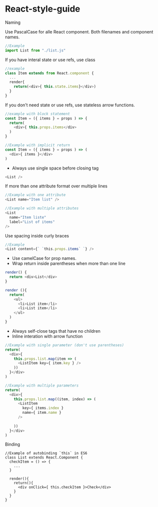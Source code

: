 # React-style-guide

Naming

Use PascalCase for alle React component. Both filenames and component names.
```javascript
//Example
import List from "./list.js"
```

If you have interal state or use refs, use class

```javascript
//example
class Item extends from React.component {
  ...
  render{
    return(<div>{ this.state.items}</div>)
  }
}
```

If you don't need state or use refs, use stateless arrow functions.

```javascript
//example with block statement
const Item = ({ items } = props ) => {
  return(
    <div>{ this.props.items</div>
  )
}

//Example with implicit return
const Item = ({ items } = props ) => (
  <div>{ items }</div>
)
```



- Always use single space before closing tag
```javascript
<List />
```

If more than one attribute format over multiple lines
```javascript
//Example with one attribute
<List name="Item list" />

//Example with multiple attributes
<List 
  name="Item liste"
  label="List of items"
/>
```

Use spacing inside curly braces
```javascript
//Example
<List content={` `this.props.items` `} />
```

- Use camelCase for prop names.
- Wrap return inside parentheses when more than one line
```javascript
render() {
  return <div>List</div>
}

render (){
  return(
    <ul>
      <li>List item</li>
      <li>List item</li>
    </ul>
  )
}
```

- Always self-close tags that have no children
- Inline interation with arrow function
```javascript
//Example with single parameter (don't use parentheses)
return(
  <div>{ 
    this.props.list.map(item => (
      <ListItem key={ item.key } />
    ))
  }</div>
)

//Example with multiple parameters
return(
  <div>{ 
    this.props.list.map((item, index) => (
      <ListItem 
        key={ items.index }
        name={ item.name }
      />
        
    ))
  }</div>
)
```

Binding
```
//Example of autobinding `this` in ES6
class List extends React.Component {
  checkItem = () => {
    ...
  }
  
  render(){
    return(){
      <div onClick={ this.checkItem }>Check</div>
    }
  }
}
